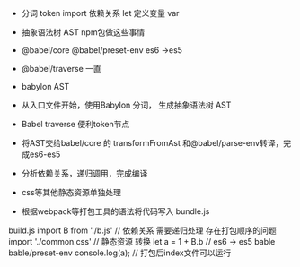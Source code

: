 - 分词 token
    import 依赖关系
    let 定义变量 var
- 抽象语法树 AST
    npm包做这些事情

- @babel/core @babel/preset-env  es6 ->es5
- @babel/traverse 一直
- babylon AST

- 从入口文件开始，使用Babylon 分词， 生成抽象语法树 AST
- Babel traverse 便利token节点
- 将AST交给babel/core 的 transformFromAst 和@babel/parse-env转译，完成es6-es5
- 分析依赖关系，递归调用，完成编译
- css等其他静态资源单独处理
- 根据webpack等打包工具的语法将代码写入 bundle.js

build.js
import B from './b.js' // 依赖关系 需要递归处理 存在打包顺序的问题
import './common.css' // 静态资源 转换
let a = 1 + B.b // es6 -> es5 bable bable/preset-env
console.log(a); // 打包后index文件可以运行